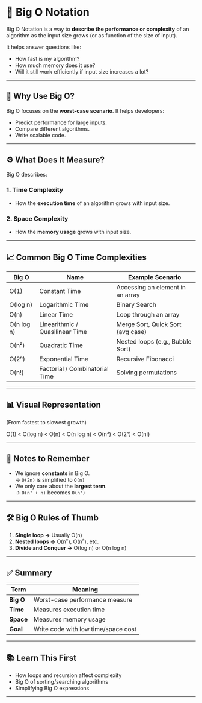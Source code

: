 # 🧠 Big O Notation

Big O Notation is a way to **describe the performance or complexity** of an algorithm as the input size grows (or as function of the size of input).

It helps answer questions like:

- How fast is my algorithm?
- How much memory does it use?
- Will it still work efficiently if input size increases a lot?

---

## 📌 Why Use Big O?

Big O focuses on the **worst-case scenario**. It helps developers:

- Predict performance for large inputs.
- Compare different algorithms.
- Write scalable code.

---

## ⚙️ What Does It Measure?

Big O describes:

### 1. **Time Complexity**

- How the **execution time** of an algorithm grows with input size.

### 2. **Space Complexity**

- How the **memory usage** grows with input size.

---

## 📈 Common Big O Time Complexities

| Big O      | Name              | Example Scenario                  |
| ---------- | ----------------- | --------------------------------- |
| O(1)       | Constant Time     | Accessing an element in an array  |
| O(log n)   | Logarithmic Time  | Binary Search                     |
| O(n)       | Linear Time       | Loop through an array             |
| O(n log n) | Linearithmic / Quasilinear Time | Merge Sort, Quick Sort (avg case) |
| O(n²)      | Quadratic Time    | Nested loops (e.g., Bubble Sort)  |
| O(2ⁿ)      | Exponential Time  | Recursive Fibonacci               |
| O(n!)      | Factorial / Combinatorial Time    | Solving permutations              |

---

## 📊 Visual Representation

(From fastest to slowest growth)

O(1) < O(log n) < O(n) < O(n log n) < O(n²) < O(2ⁿ) < O(n!)

---

## 🧠 Notes to Remember

- We ignore **constants** in Big O.  
  → `O(2n)` is simplified to `O(n)`
- We only care about the **largest term**.  
  → `O(n² + n)` becomes `O(n²)`

---

## 🛠️ Big O Rules of Thumb

1. **Single loop →** Usually O(n)
2. **Nested loops →** O(n²), O(n³), etc.
3. **Divide and Conquer →** O(log n) or O(n log n)

---

## ✅ Summary

| Term      | Meaning                             |
| --------- | ----------------------------------- |
| **Big O** | Worst-case performance measure      |
| **Time**  | Measures execution time             |
| **Space** | Measures memory usage               |
| **Goal**  | Write code with low time/space cost |

---

## 📚 Learn This First

- How loops and recursion affect complexity
- Big O of sorting/searching algorithms
- Simplifying Big O expressions

---
